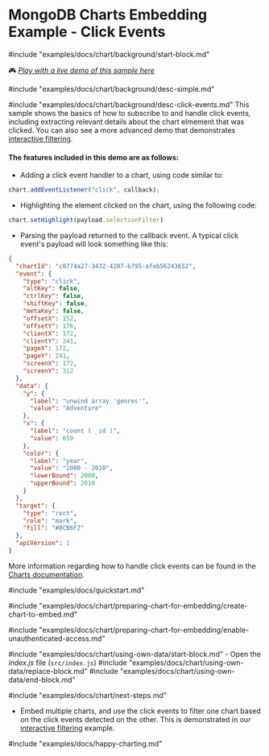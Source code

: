 # MongoDB Charts Embedding Example - Click Events

#include "examples/docs/chart/background/start-block.md"

🎮 _[Play with a live demo of this sample here](https://codesandbox.io/s/github/mongodb-js/charts-embed-sdk/tree/master/examples/charts/click-events-basic)_

#include "examples/docs/chart/background/desc-simple.md"

#include "examples/docs/chart/background/desc-click-events.md"
This sample shows the basics of how to subscribe to and handle click events, including extracting relevant details about the chart elmement that was clicked. You can also see a more advanced demo that demonstrates [interactive filtering](https://github.com/mongodb-js/charts-embed-sdk/tree/master/examples/charts/click-events-filtering).

#### The features included in this demo are as follows:

- Adding a click event handler to a chart, using code similar to:

```javascript
chart.addEventListener("click", callback);
```

- Highlighting the element clicked on the chart, using the following code:

```javascript
chart.setHighlight(payload.selectionFilter)
```

- Parsing the payload returned to the callback event. A typical click event's payload will look something like this:

```json
{
  "chartId": "c0774a27-3432-4207-b795-afeb56243652",
  "event": {
    "type": "click",
    "altKey": false,
    "ctrlKey": false,
    "shiftKey": false,
    "metaKey": false,
    "offsetX": 152,
    "offsetY": 176,
    "clientX": 172,
    "clientY": 241,
    "pageX": 172,
    "pageY": 241,
    "screenX": 172,
    "screenY": 312
  },
  "data": {
    "y": {
      "label": "unwind array 'genres'",
      "value": "Adventure"
    },
    "x": {
      "label": "count ( _id )",
      "value": 659
    },
    "color": {
      "label": "year",
      "value": "2000 - 2010",
      "lowerBound": 2000,
      "upperBound": 2010
    }
  },
  "target": {
    "type": "rect",
    "role": "mark",
    "fill": "#8CB6F2"
  },
  "apiVersion": 1
}
```

More information regarding how to handle click events can be found in the [Charts documentation](https://docs.mongodb.com/charts/saas/handle-click-events/).

#include "examples/docs/quickstart.md"

#include "examples/docs/chart/preparing-chart-for-embedding/create-chart-to-embed.md"

#include "examples/docs/chart/preparing-chart-for-embedding/enable-unauthenticated-access.md"

#include "examples/docs/chart/using-own-data/start-block.md"
    - Open the _index.js_ file (`src/index.js`)
#include "examples/docs/chart/using-own-data/replace-block.md"
#include "examples/docs/chart/using-own-data/end-block.md"

#include "examples/docs/chart/next-steps.md"
- Embed multiple charts, and use the click events to filter one chart based on the click events detected on the other. This is demonstrated in our
  [interactive filtering](https://github.com/mongodb-js/charts-embed-sdk/tree/master/examples/charts/click-events-filtering) example.

#include "examples/docs/happy-charting.md"